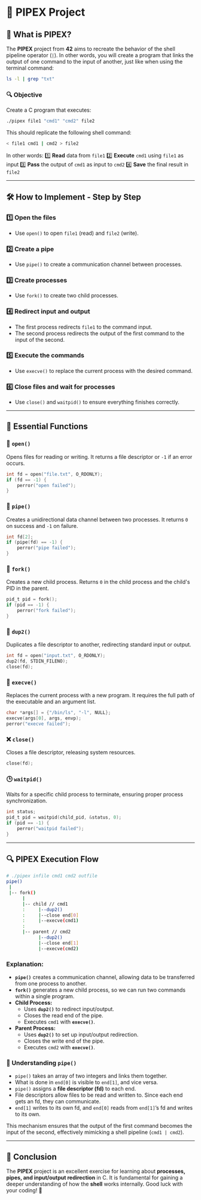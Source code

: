 # 🚀 PIPEX Project

## 📌 What is PIPEX?
The **PIPEX** project from **42** aims to recreate the behavior of the shell pipeline operator (`|`). In other words, you will create a program that links the output of one command to the input of another, just like when using the terminal command:

```sh
ls -l | grep "txt"
```

### 🔍 Objective
Create a C program that executes:

```sh
./pipex file1 "cmd1" "cmd2" file2
```

This should replicate the following shell command:

```sh
< file1 cmd1 | cmd2 > file2
```

In other words:
1️⃣ **Read** data from `file1`
2️⃣ **Execute** `cmd1` using `file1` as input
3️⃣ **Pass** the output of `cmd1` as input to `cmd2`
4️⃣ **Save** the final result in `file2`

---

## 🛠️ How to Implement - Step by Step

### 1️⃣ Open the files
- Use `open()` to open `file1` (read) and `file2` (write).

### 2️⃣ Create a pipe
- Use `pipe()` to create a communication channel between processes.

### 3️⃣ Create processes
- Use `fork()` to create two child processes.

### 4️⃣ Redirect input and output
- The first process redirects `file1` to the command input.
- The second process redirects the output of the first command to the input of the second.

### 5️⃣ Execute the commands
- Use `execve()` to replace the current process with the desired command.

### 6️⃣ Close files and wait for processes
- Use `close()` and `waitpid()` to ensure everything finishes correctly.

---

## 🔧 Essential Functions

### 📂 `open()`
Opens files for reading or writing. It returns a file descriptor or `-1` if an error occurs.
```c
int fd = open("file.txt", O_RDONLY);
if (fd == -1) {
    perror("open failed");
}
```

### 🔗 `pipe()`
Creates a unidirectional data channel between two processes. It returns `0` on success and `-1` on failure.
```c
int fd[2];
if (pipe(fd) == -1) {
    perror("pipe failed");
}
```

### 👶 `fork()`
Creates a new child process. Returns `0` in the child process and the child's PID in the parent.
```c
pid_t pid = fork();
if (pid == -1) {
    perror("fork failed");
}
```

### 🔄 `dup2()`
Duplicates a file descriptor to another, redirecting standard input or output.
```c
int fd = open("input.txt", O_RDONLY);
dup2(fd, STDIN_FILENO);
close(fd);
```

### 🚀 `execve()`
Replaces the current process with a new program. It requires the full path of the executable and an argument list.
```c
char *args[] = {"/bin/ls", "-l", NULL};
execve(args[0], args, envp);
perror("execve failed");
```

### ❌ `close()`
Closes a file descriptor, releasing system resources.
```c
close(fd);
```

### 🕒 `waitpid()`
Waits for a specific child process to terminate, ensuring proper process synchronization.
```c
int status;
pid_t pid = waitpid(child_pid, &status, 0);
if (pid == -1) {
    perror("waitpid failed");
}
```

---

## 🔍 PIPEX Execution Flow

```sh
# ./pipex infile cmd1 cmd2 outfile
pipe()
 |
 |-- fork()
      |
      |-- child // cmd1
      :     |--dup2()
      :     |--close end[0]
      :     |--execve(cmd1)
      :
      |-- parent // cmd2
            |--dup2()
            |--close end[1]
            |--execve(cmd2)
```

### Explanation:
- **`pipe()`** creates a communication channel, allowing data to be transferred from one process to another.
- **`fork()`** generates a new child process, so we can run two commands within a single program.
- **Child Process:**
  - Uses **`dup2()`** to redirect input/output.
  - Closes the read end of the pipe.
  - Executes `cmd1` with **`execve()`**.
- **Parent Process:**
  - Uses **`dup2()`** to set up input/output redirection.
  - Closes the write end of the pipe.
  - Executes `cmd2` with **`execve()`**.

### 📌 Understanding `pipe()`
- `pipe()` takes an array of two integers and links them together.
- What is done in `end[0]` is visible to `end[1]`, and vice versa.
- `pipe()` assigns a **file descriptor (fd)** to each end.
- File descriptors allow files to be read and written to. Since each end gets an fd, they can communicate.
- `end[1]` writes to its own fd, and `end[0]` reads from `end[1]`’s fd and writes to its own.

This mechanism ensures that the output of the first command becomes the input of the second, effectively mimicking a shell pipeline (`cmd1 | cmd2`).

---

## 📢 Conclusion
The **PIPEX** project is an excellent exercise for learning about **processes, pipes, and input/output redirection** in C. It is fundamental for gaining a deeper understanding of how the **shell** works internally. Good luck with your coding! 🚀

